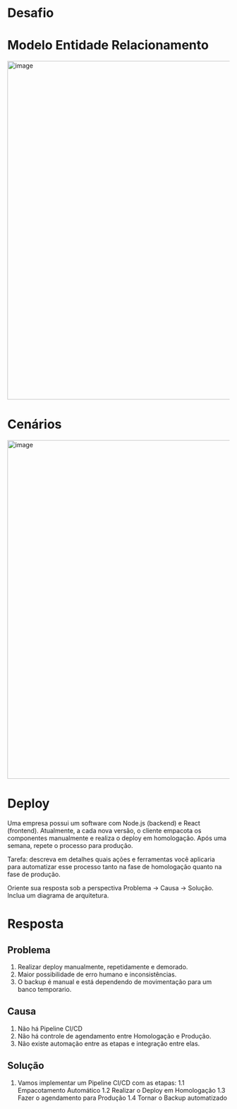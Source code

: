 # Desafio

# Modelo Entidade Relacionamento

<img width="1366" height="768" alt="image" src="https://github.com/user-attachments/assets/e782fa15-1e3b-40ce-bf9e-d980ddbefb1a" />


# Cenários

<img width="1366" height="768" alt="image" src="https://github.com/user-attachments/assets/e1d144a3-d145-45b6-bf82-20c79ff59491" />


# Deploy
Uma empresa possui um software com Node.js (backend) e React (frontend). Atualmente, a cada nova versão, o cliente empacota os componentes manualmente e realiza o deploy em homologação. Após uma semana, repete o processo para produção.

Tarefa: descreva em detalhes quais ações e ferramentas você aplicaria para automatizar esse processo tanto na fase de homologação quanto na fase de produção.

Oriente sua resposta sob a perspectiva Problema → Causa → Solução. Inclua um diagrama de arquitetura.

# Resposta
## Problema
1. Realizar deploy manualmente, repetidamente e demorado.
2. Maior possibilidade de erro humano e inconsistências.
3. O backup é manual e está dependendo de movimentação para um banco temporario.

## Causa
1. Não há Pipeline CI/CD
2. Não há controle de agendamento entre Homologação e Produção.
3. Não existe automação entre as etapas e integração entre elas.

## Solução
1. Vamos implementar um Pipeline CI/CD com as etapas:
1.1 Empacotamento Automático
1.2 Realizar o Deploy em Homologação
1.3 Fazer o agendamento para Produção
1.4 Tornar o Backup automatizado   
